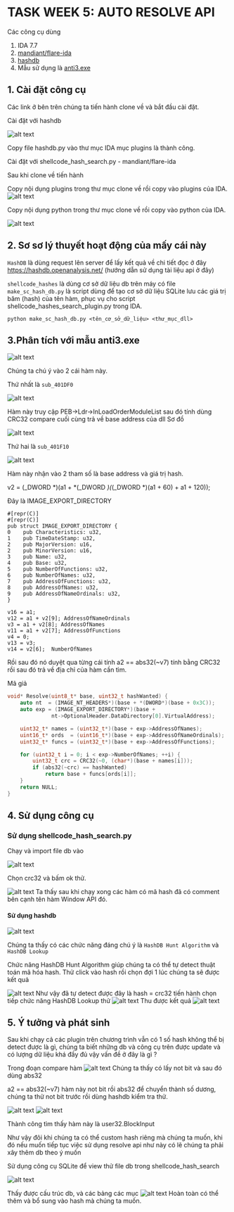 # TASK WEEK 5: AUTO RESOLVE API

Các công cụ dùng

1. IDA 7.7
2. [mandiant/flare-ida](https://github.com/mandiant/flare-ida/tree/master)
3. [hashdb](https://github.com/OALabs/hashdb-ida)
4. Mẫu sử dụng là [anti3.exe](./file/anti3.exe)

## 1. Cài đặt công cụ

Các link ở bên trên chúng ta tiến hành clone về và bắt đầu cài đặt.


Cài đặt với hashdb

![alt text](./img/image1.png)

Copy file hashdb.py vào thư mục IDA mục plugins là thành công.

Cài đặt với shellcode_hash_search.py - mandiant/flare-ida

Sau khi clone về tiến hành

Copy nội dụng plugins trong thư mục clone về rồi copy vào plugins của IDA.
![alt text](./img/image2.png)

Copy nội dụng python trong thư mục clone về rồi copy vào python của IDA.

![alt text](./img/image3.png)

## 2. Sơ sơ lý thuyết hoạt động của mấy cái này


```HashDB``` là dùng request lên server để lấy kết quả về chi tiết đọc ở đây https://hashdb.openanalysis.net/ (hướng dẫn sử dụng tài liệu api ở đây)

```shellcode_hashes``` là dùng cơ sở dữ liệu db trên máy có file ```make_sc_hash_db.py``` là script dùng để tạo cơ sở dữ liệu SQLite lưu các giá trị băm (hash) của tên hàm, phục vụ cho script shellcode_hashes_search_plugin.py trong IDA.


```Python3
python make_sc_hash_db.py <tên_cơ_sở_dữ_liệu> <thư_mục_dll>
```


## 3.Phân tích với mẫu anti3.exe

![alt text](./img/image4.png)

Chúng ta chú ý vào 2 cái hàm này.

Thứ nhất là ```sub_401DF0```

![alt text](./img/image5.png)

Hàm này truy cập PEB->Ldr->InLoadOrderModuleList sau đó tính dùng CRC32 compare cuối cùng trả về base address của dll
Sơ đồ

![alt text](./img/image6.png)


Thứ hai là ```sub_401F10```

![alt text](./img/image7.png)

Hàm này nhận vào 2 tham số là base address và giá trị hash.



v2 = (_DWORD *)(a1 + *(_DWORD *)(*(_DWORD *)(a1 + 60) + a1 + 120));

Đây là IMAGE_EXPORT_DIRECTORY

```
#[repr(C)]
#[repr(C)]
pub struct IMAGE_EXPORT_DIRECTORY {
0    pub Characteristics: u32,
1    pub TimeDateStamp: u32,
2    pub MajorVersion: u16,
2    pub MinorVersion: u16,
3    pub Name: u32,
4    pub Base: u32,
5    pub NumberOfFunctions: u32,
6    pub NumberOfNames: u32,
7    pub AddressOfFunctions: u32,
8    pub AddressOfNames: u32,
9    pub AddressOfNameOrdinals: u32,
}
```

```
v16 = a1;
v12 = a1 + v2[9]; AddressOfNameOrdinals
v3 = a1 + v2[8]; AddressOfNames
v11 = a1 + v2[7]; AddressOfFunctions
v4 = 0;
v13 = v3;
v14 = v2[6];  NumberOfNames
```

Rồi sau đó nó duyệt qua từng cái tính a2 == abs32(~v7) tính bằng CRC32 rồi sau đó trả về địa chỉ của hàm cần tìm.

Mã giả

```C
void* Resolve(uint8_t* base, uint32_t hashWanted) {
    auto nt  = (IMAGE_NT_HEADERS*)(base + *(DWORD*)(base + 0x3C));
    auto exp = (IMAGE_EXPORT_DIRECTORY*)(base +
              nt->OptionalHeader.DataDirectory[0].VirtualAddress);

    uint32_t* names = (uint32_t*)(base + exp->AddressOfNames);
    uint16_t* ords  = (uint16_t*)(base + exp->AddressOfNameOrdinals);
    uint32_t* funcs = (uint32_t*)(base + exp->AddressOfFunctions);

    for (uint32_t i = 0; i < exp->NumberOfNames; ++i) {
        uint32_t crc = CRC32(~0, (char*)(base + names[i]));
        if (abs32(~crc) == hashWanted)
            return base + funcs[ords[i]];
    }
    return NULL;
}
```
## 4. Sử dụng công cụ

### Sử dụng shellcode_hash_search.py

Chạy và import file db vào

![alt text](./img/image8.png)

Chọn crc32 và bấm ok thử.

![alt text](./img/image9.png)
Ta thấy sau khi chạy xong các hàm có mã hash đã có comment bên cạnh tên hàm Window API đó.


#### Sử dụng hashdb


![alt text](./img/image10.png)

Chúng ta thấy có các chức năng đáng chú ý là ```HashDB Hunt Algorithm``` và ```HashDB Lookup```

Chức năng HashDB Hunt Algorithm giúp chúng ta có thể tự detect thuật toán mã hóa hash. Thử click vào hash rồi chọn đợi 1 lúc chúng ta sẽ được kết quả 

![alt text](./img/image11.png)
Như vậy đã tự detect được đây là hash = crc32 tiến hành chọn tiếp chức năng HashDB Lookup thử 
![alt text](./img/image12.png)
Thu được kết quả 
![alt text](./img/image13.png)


## 5. Ý tưởng và phát sinh

Sau khi chạy cả các plugin trên chương trình vẫn có 1 số hash không thể bị detect được là gì, chúng ta biết những db và công cụ trên được update và có lượng dữ liệu khá đầy đủ vậy vấn đề ở đây là gì ? 

Trong đoạn compare hàm 
![alt text](./img/image14.png)
Chúng ta thấy có lấy not bit và sau đó dùng abs32

a2 == abs32(~v7) hàm này not bit rồi abs32 để chuyển thành số dương, chúng ta thử not bit trước rồi dùng hashdb kiểm tra thử. 


![alt text](./img/image15.png)
![alt text](./img/image16.png)

Thành công tìm thấy hàm này là user32.BlockInput

Như vậy đôi khi chúng ta có thể custom hash riêng mà chúng ta muốn, khi đó nếu muốn tiếp tục việc sử dụng resolve api như này có lẽ chúng ta phải xây thêm db theo ý muốn 

Sử dụng công cụ SQLite để view thử file db trong shellcode_hash_search 

![alt text](./img/image17.png)

Thấy được cấu trúc db, và các bảng các mục 
![alt text](./img/image18.png)
Hoàn toàn có thể thêm và bổ sung vào hash mà chúng ta muốn.